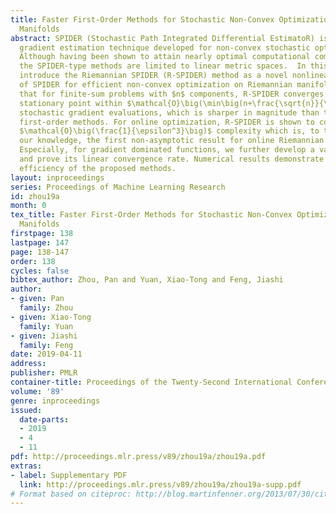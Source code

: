 ```yaml
---
title: Faster First-Order Methods for Stochastic Non-Convex Optimization on Riemannian
  Manifolds
abstract: SPIDER (Stochastic Path Integrated Differential EstimatoR) is an efficient
  gradient estimation technique developed for non-convex stochastic optimization.
  Although having been shown to attain nearly optimal computational complexity bounds,
  the SPIDER-type methods are limited to linear metric spaces.  In this paper, we
  introduce the Riemannian SPIDER (R-SPIDER) method as a novel nonlinear-metric extension
  of SPIDER for efficient non-convex optimization on Riemannian manifolds. We prove
  that for finite-sum problems with $n$ components, R-SPIDER converges to an $\epsilon$-accuracy
  stationary point within $\mathcal{O}\big(\min\big(n+\frac{\sqrt{n}}{\epsilon^2},\frac{1}{\epsilon^3}\big)\big)$
  stochastic gradient evaluations, which is sharper in magnitude than the prior Riemannian
  first-order methods. For online optimization, R-SPIDER is shown to converge with
  $\mathcal{O}\big(\frac{1}{\epsilon^3}\big)$ complexity which is, to the best of
  our knowledge, the first non-asymptotic result for online Riemannian optimization.
  Especially, for gradient dominated functions, we further develop a variant of R-SPIDER
  and prove its linear convergence rate. Numerical results demonstrate the computational
  efficiency of the proposed methods.
layout: inproceedings
series: Proceedings of Machine Learning Research
id: zhou19a
month: 0
tex_title: Faster First-Order Methods for Stochastic Non-Convex Optimization on Riemannian
  Manifolds
firstpage: 138
lastpage: 147
page: 138-147
order: 138
cycles: false
bibtex_author: Zhou, Pan and Yuan, Xiao-Tong and Feng, Jiashi
author:
- given: Pan
  family: Zhou
- given: Xiao-Tong
  family: Yuan
- given: Jiashi
  family: Feng
date: 2019-04-11
address: 
publisher: PMLR
container-title: Proceedings of the Twenty-Second International Conference on Artificial Intelligence and Statistics
volume: '89'
genre: inproceedings
issued:
  date-parts:
  - 2019
  - 4
  - 11
pdf: http://proceedings.mlr.press/v89/zhou19a/zhou19a.pdf
extras:
- label: Supplementary PDF
  link: http://proceedings.mlr.press/v89/zhou19a/zhou19a-supp.pdf
# Format based on citeproc: http://blog.martinfenner.org/2013/07/30/citeproc-yaml-for-bibliographies/
---
```


